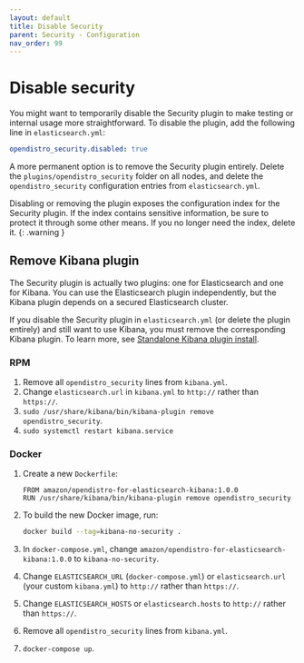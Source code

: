 ```yaml
---
layout: default
title: Disable Security
parent: Security - Configuration
nav_order: 99
---
```


# Disable security

You might want to temporarily disable the Security plugin to make testing or internal usage more straightforward. To disable the plugin, add the following line in `elasticsearch.yml`:

```yml
opendistro_security.disabled: true
```

A more permanent option is to remove the Security plugin entirely. Delete the `plugins/opendistro_security` folder on all nodes, and delete the `opendistro_security` configuration entries from `elasticsearch.yml`.

Disabling or removing the plugin exposes the configuration index for the Security plugin. If the index contains sensitive information, be sure to protect it through some other means. If you no longer need the index, delete it.
{: .warning }


## Remove Kibana plugin

The Security plugin is actually two plugins: one for Elasticsearch and one for Kibana. You can use the Elasticsearch plugin independently, but the Kibana plugin depends on a secured Elasticsearch cluster.

If you disable the Security plugin in `elasticsearch.yml` (or delete the plugin entirely) and still want to use Kibana, you must remove the corresponding Kibana plugin. To learn more, see [Standalone Kibana plugin install](../../kibana/plugins/).


### RPM

1. Remove all `opendistro_security` lines from `kibana.yml`.
1. Change `elasticsearch.url` in `kibana.yml` to `http://` rather than `https://`.
1. `sudo /usr/share/kibana/bin/kibana-plugin remove opendistro_security`.
1. `sudo systemctl restart kibana.service`


### Docker

1. Create a new `Dockerfile`:

   ```
   FROM amazon/opendistro-for-elasticsearch-kibana:1.0.0
   RUN /usr/share/kibana/bin/kibana-plugin remove opendistro_security
   ```

1. To build the new Docker image, run:

   ```bash
   docker build --tag=kibana-no-security .
   ```

1. In `docker-compose.yml`, change `amazon/opendistro-for-elasticsearch-kibana:1.0.0` to `kibana-no-security`.
1. Change `ELASTICSEARCH_URL` (`docker-compose.yml`) or `elasticsearch.url` (your custom `kibana.yml`) to `http://` rather than `https://`.
1. Change `ELASTICSEARCH_HOSTS` or `elasticsearch.hosts` to `http://` rather than `https://`.
1. Remove all `opendistro_security` lines from `kibana.yml`.
1. `docker-compose up`.
